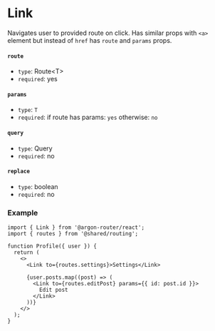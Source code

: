 # Link

Navigates user to provided route on click. Has similar props with `<a>` element but instead of `href` has `route` and `params` props.

#### `route`

- `type`: Route\<T\>
- `required`: yes

#### `params`

- `type`: `T`
- `required`: if route has params: `yes` otherwise: `no`

#### `query`

- `type`: Query
- `required`: no

#### `replace`

- `type`: boolean
- `required`: no

### Example

```tsx
import { Link } from '@argon-router/react';
import { routes } from '@shared/routing';

function Profile({ user }) {
  return (
    <>
      <Link to={routes.settings}>Settings</Link>

      {user.posts.map((post) => (
        <Link to={routes.editPost} params={{ id: post.id }}>
          Edit post
        </Link>
      ))}
    </>
  );
}
```
